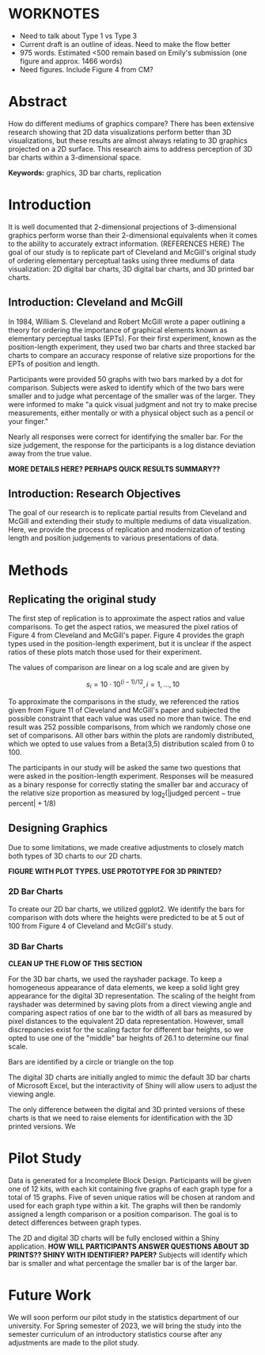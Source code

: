# WORKNOTES

- Need to talk about Type 1 vs Type 3
- Current draft is an outline of ideas. Need to make the flow better
- 975 words. Estimated <500 remain based on Emily's submission (one figure and approx. 1466 words)
- Need figures. Include Figure 4 from CM?

# Abstract

How do different mediums of graphics compare? There has been extensive research showing that 2D data visualizations perform better than 3D visualizations, but these results are almost always relating to 3D graphics projected on a 2D surface. This research aims to address perception of 3D bar charts within a 3-dimensional space.

**Keywords:** graphics, 3D bar charts, replication


# Introduction

It is well documented that 2-dimensional projections of 3-dimensional graphics perform worse than their 2-dimensional equivalents when it comes to the ability to accurately extract information. (REFERENCES HERE) The goal of our study is to replicate part of Cleveland and McGill's original study of ordering elementary perceptual tasks using three mediums of data visualization: 2D digital bar charts, 3D digital bar charts, and 3D printed bar charts.

## Introduction: Cleveland and McGill

In 1984, William S. Cleveland and Robert McGill wrote a paper outlining a theory for ordering the importance of graphical elements known as elementary perceptual tasks (EPTs). For their first experiment, known as the position-length experiment, they used two bar charts and three stacked bar charts to compare an accuracy response of relative size proportions for the EPTs of position and length. 

Participants were provided 50 graphs with two bars marked by a dot for comparison. Subjects were asked to identify which of the two bars were smaller and to judge what percentage of the smaller was of the larger. They were informed to make "a quick visual judgment and not try to make precise measurements, either mentally or with a physical object such as a pencil or your finger." 

Nearly all responses were correct for identifying the smaller bar. For the size judgement, the response for the participants is a log distance deviation away from the true value.


**MORE DETAILS HERE? PERHAPS QUICK RESULTS SUMMARY??**

## Introduction: Research Objectives

The goal of our research is to replicate partial results from Cleveland and McGill and extending their study to multiple mediums of data visualization. Here, we provide the process of replication and  modernization of testing length and position judgements to various presentations of data.



# Methods

## Replicating the original study

The first step of replication is to approximate the aspect ratios and value comparisons. To get the aspect ratios, we measured the pixel ratios of Figure 4 from Cleveland and McGill's paper. Figure 4 provides the graph types used in the position-length experiment, but it is unclear if the aspect ratios of these plots match those used for their experiment.

The values of comparison are linear on a log scale and are given by

$$s_i=10\cdot 10^{(i-1)/12}, i=1,...,10$$

To approximate the comparisons in the study, we referenced the ratios given from Figure 11 of Cleveland and McGill's paper and subjected the possible constraint that each value was used no more than twice. The end result was 252 possible comparisons, from which we randomly chose one set of comparisons. All other bars within the plots are randomly distributed, which we opted to use values from a Beta(3,5) distribution scaled from 0 to 100.

The participants in our study will be asked the same two questions that were asked in the position-length experiment. Responses will be measured as a binary response for correctly stating the smaller bar and accuracy of the relative size proportion as measured by $\text{log}_2(|\text{judged percent}-\text{true percent}|+1/8)$

## Designing Graphics



Due to some limitations, we made creative adjustments to closely match both types of 3D charts to our 2D charts.

**FIGURE WITH PLOT TYPES. USE PROTOTYPE FOR 3D PRINTED?**

### 2D Bar Charts

To create our 2D bar charts, we utilized ggplot2. We identify the bars for comparison with dots where the heights were predicted to be at 5 out of 100 from Figure 4 of Cleveland and McGill's study.

### 3D Bar Charts

**CLEAN UP THE FLOW OF THIS SECTION**

For the 3D bar charts, we used the rayshader package. To keep a homogeneous appearance of data elements, we keep a solid light grey appearance for the digital 3D representation. The scaling of the height from rayshader was determined by saving plots from a direct viewing angle and comparing aspect ratios of one bar to the width of all bars as measured by pixel distances to the equivalent 2D data representation. However, small discrepancies exist for the scaling factor for different bar heights, so we opted to use one of the "middle" bar heights of 26.1 to determine our final scale. 

Bars are identified by a circle or triangle on the top 

The digital 3D charts are initially angled to mimic the default 3D bar charts of Microsoft Excel, but the interactivity of Shiny will allow users to adjust the viewing angle.

The only difference between the digital and 3D printed versions of these charts is that we need to raise elements for identification with the 3D printed versions. We 

# Pilot Study

Data is generated for a Incomplete Block Design. Participants will be given one of 12 kits, with each kit containing five graphs of each graph type for a total of 15 graphs. Five of seven unique ratios will be chosen at random and used for each graph type within a kit. The graphs will then be randomly assigned a length comparison or a position comparison. The goal is to detect differences between graph types.

The 2D and digital 3D charts will be fully enclosed within a Shiny application. **HOW WILL PARTICIPANTS ANSWER QUESTIONS ABOUT 3D PRINTS?? SHINY WITH IDENTIFIER? PAPER?** Subjects will identify which bar is smaller and what percentage the smaller bar is of the larger bar. 



# Future Work

We will soon perform our pilot study in the statistics department of our university. For Spring semester of 2023, we will bring the study into the semester curriculum of an introductory statistics course after any adjustments are made to the pilot study.

